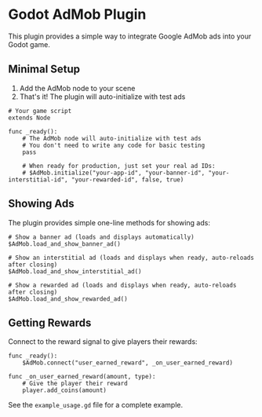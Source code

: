 # Godot AdMob Plugin

This plugin provides a simple way to integrate Google AdMob ads into your Godot game.

## Minimal Setup

1. Add the AdMob node to your scene
2. That's it! The plugin will auto-initialize with test ads

```gdscript
# Your game script
extends Node

func _ready():
	# The AdMob node will auto-initialize with test ads
	# You don't need to write any code for basic testing
	pass
	
	# When ready for production, just set your real ad IDs:
	# $AdMob.initialize("your-app-id", "your-banner-id", "your-interstitial-id", "your-rewarded-id", false, true)
```

## Showing Ads

The plugin provides simple one-line methods for showing ads:

```gdscript
# Show a banner ad (loads and displays automatically)
$AdMob.load_and_show_banner_ad()

# Show an interstitial ad (loads and displays when ready, auto-reloads after closing)
$AdMob.load_and_show_interstitial_ad()

# Show a rewarded ad (loads and displays when ready, auto-reloads after closing)
$AdMob.load_and_show_rewarded_ad()
```

## Getting Rewards

Connect to the reward signal to give players their rewards:

```gdscript
func _ready():
	$AdMob.connect("user_earned_reward", _on_user_earned_reward)

func _on_user_earned_reward(amount, type):
	# Give the player their reward
	player.add_coins(amount)
```

See the `example_usage.gd` file for a complete example.
